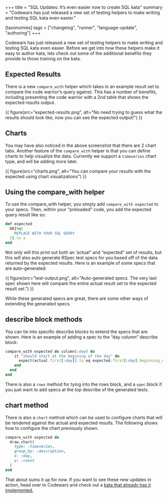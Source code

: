 +++
title = "SQL Updates: It’s even easier now to create SQL kata"
summary = "Codewars has just released a new set of testing helpers to make writing and testing SQL kata even easier."

[taxonomies]
tags = ["changelog", "runner", "language-update", "authoring"]
+++

Codewars has just released a new set of testing helpers to make writing and testing SQL kata even easier. Before we get into how these helpers make it easy to author kata, lets check out some of the additional benefits they provide to those training on the kata.

## Expected Results

There is a new `compare_with` helper which takes in an example result set to compare the code warrior’s query against. This has a number of benefits, including presenting the code warrior with a 2nd table that shows the expected results output.

{{ figure(src="expected-results.png", alt="No need trying to guess what the results should look like, now you can see the expected output!") }}

## Charts

You may have also noticed in the above screenshot that there are 2 chart tabs. Another feature of the `compare_with` helper is that you can define charts to help visualize the data. Currently we support a `timeseries` chart type, and will be adding more later.

{{ figure(src="charts.png", alt="You can compare your results with the expected using chart visualizations") }}

## Using the compare_with helper

To use the compare_with helper, you simply add `compare_with expected` to your specs. Then, within your “preloaded” code, you add the expected query result like so:

```ruby
def expected  
  DB[%q(  
    REPLACE WITH YOUR SQL QUERY   
  )].to_a  
end
```

Not only will this print out both an ‘actual” and “expected” set of results, but this will also auto generate RSpec test specs for you based off of the data returned by the expected results. Here is an example of some specs that are auto-generated:

{{ figure(src="test-output.png", alt="Auto-generated specs. The very last spec shown here will compare the entire actual result set to the expected result set.") }}

While these generated specs are great, there are some other ways of extending the generated specs.

## describe block methods

You can tie into specific describe blocks to extend the specs that are shown. Here is an example of adding a spec to the “day column” describe block:

```ruby
compare_with expected do column(:day) do  
    it "should start at the begining of the day" do  
      expect(actual.first[:day]).to eq expected.first[:day].beginning_of_day  
    end  
  end  
end
```

There is also a `rows` method for tying into the rows block, and a `spec` block if you just want to add specs at the top describe of the generated tests.

## chart method

There is also a `chart` method which can be used to configure charts that will be rendered against the actual and expected results. The following shows how to configure the chart previously shown.

```ruby
compare_with expected do  
  draw_chart(  
    type: :timeseries,   
    group_by: :description,  
    x: :day,  
    y: :count  
  )  
end
```

That about sums it up for now. If you want to see these new updates in action, head over to Codewars and check out a [kata that already has it implemented.](https://www.codewars.com/kata/sql-basics-group-by-day/?utm_source=medium&utm_medium=blog&utm_campaign=sql_updates)
